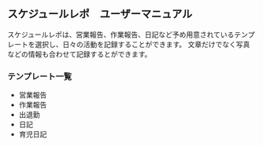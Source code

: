 ## スケジュールレポ　ユーザーマニュアル

スケジュールレポは、営業報告、作業報告、日記など予め用意されているテンプレートを選択し、日々の活動を記録することができます。
文章だけでなく写真などの情報も合わせて記録するとができます。

### テンプレート一覧

- 営業報告
- 作業報告
- 出退勤
- 日記
- 育児日記